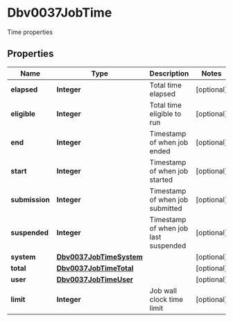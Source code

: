 

# Dbv0037JobTime

Time properties

## Properties

| Name | Type | Description | Notes |
|------------ | ------------- | ------------- | -------------|
|**elapsed** | **Integer** | Total time elapsed |  [optional] |
|**eligible** | **Integer** | Total time eligible to run |  [optional] |
|**end** | **Integer** | Timestamp of when job ended |  [optional] |
|**start** | **Integer** | Timestamp of when job started |  [optional] |
|**submission** | **Integer** | Timestamp of when job submitted |  [optional] |
|**suspended** | **Integer** | Timestamp of when job last suspended |  [optional] |
|**system** | [**Dbv0037JobTimeSystem**](Dbv0037JobTimeSystem.md) |  |  [optional] |
|**total** | [**Dbv0037JobTimeTotal**](Dbv0037JobTimeTotal.md) |  |  [optional] |
|**user** | [**Dbv0037JobTimeUser**](Dbv0037JobTimeUser.md) |  |  [optional] |
|**limit** | **Integer** | Job wall clock time limit |  [optional] |



